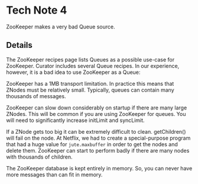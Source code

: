 # Tech Note 4

ZooKeeper makes a very bad Queue source.

## Details

The ZooKeeper recipes page lists Queues as a possible use-case for ZooKeeper. Curator includes several Queue recipes. In our experience, however, it is a bad idea to use ZooKeeper as a Queue:

ZooKeeper has a 1MB transport limitation. In practice this means that ZNodes must be relatively small. Typically, queues can contain many thousands of messages.

ZooKeeper can slow down considerably on startup if there are many large ZNodes. This will be common if you are using ZooKeeper for queues. You will need to significantly increase initLimit and syncLimit.

If a ZNode gets too big it can be extremely difficult to clean. getChildren() will fail on the node. At Netflix, we had to create a special-purpose program that had a huge value for `jute.maxbuffer` in order to get the nodes and delete them. ZooKeeper can start to perform badly if there are many nodes with thousands of children.

The ZooKeeper database is kept entirely in memory. So, you can never have more messages than can fit in memory.

